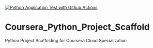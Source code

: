 [![Python Application Test with Github Actions](https://github.com/kygm02/Coursera_Python_Project_Scaffold/actions/workflows/main.yml/badge.svg)](https://github.com/kygm02/Coursera_Python_Project_Scaffold/actions/workflows/main.yml)


# Coursera_Python_Project_Scaffold
Python Project Scaffolding for Coursera Cloud Specialization
